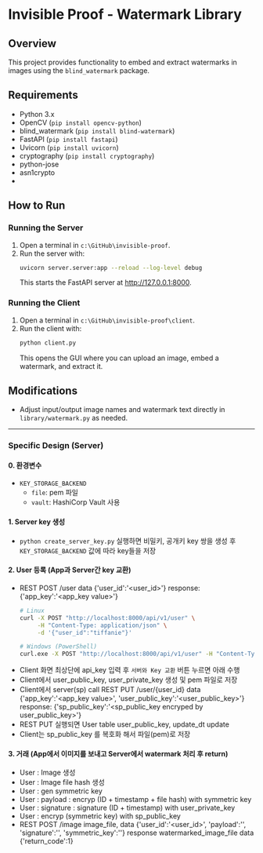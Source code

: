 # Invisible Proof - Watermark Library

## Overview
This project provides functionality to embed and extract watermarks in images using the `blind_watermark` package.

## Requirements
- Python 3.x
- OpenCV (`pip install opencv-python`)
- blind_watermark (`pip install blind-watermark`)
- FastAPI (`pip install fastapi`)
- Uvicorn (`pip install uvicorn`)
- cryptography (`pip install cryptography`)
- python-jose
- asn1crypto
- 
## How to Run

### Running the Server
1. Open a terminal in `c:\GitHub\invisible-proof`.
2. Run the server with:
   ```bash
   uvicorn server.server:app --reload --log-level debug
   ```
   This starts the FastAPI server at http://127.0.0.1:8000.

### Running the Client
1. Open a terminal in `c:\GitHub\invisible-proof\client`.
2. Run the client with:
   ```bash
   python client.py
   ```
   This opens the GUI where you can upload an image, embed a watermark, and extract it.

## Modifications
- Adjust input/output image names and watermark text directly in `library/watermark.py` as needed.
---
### Specific Design (Server)
#### 0. 환경변수
- `KEY_STORAGE_BACKEND`
   - `file`: pem 파일
   - `vault`: HashiCorp Vault 사용
#### 1. Server key 생성
- `python create_server_key.py` 실행하면 비밀키, 공개키 key 쌍을 생성 후 `KEY_STORAGE_BACKEND` 값에 따라 key들을 저장
#### 2. User 등록 (App과 Server간 key 교환)
- REST POST /user data {'user_id':'<user_id>'} response: {'app_key':'<app_key value>'}
  ```bash
  # Linux
  curl -X POST "http://localhost:8000/api/v1/user" \
       -H "Content-Type: application/json" \
       -d '{"user_id":"tiffanie"}'

  # Windows (PowerShell)
  curl.exe -X POST "http://localhost:8000/api/v1/user" -H "Content-Type: application/json" -d '{\"user_id\":\"tiffanie\"}'
  ```
- Client 화면 최상단에 api_key 입력 후 `서버와 Key 교환` 버튼 누르면 아래 수행
- Client에서 user_public_key, user_private_key 생성 및 pem 파일로 저장
- Client에서 server(sp) call REST PUT /user/{user_id} data {'app_key':'<app_key value>', 'user_public_key':'<user_public_key>'} response: {'sp_public_key':'<sp_public_key encryped by user_public_key>'}
- REST PUT 실행되면 User table user_public_key, update_dt update
- Client는 sp_public_key 를 복호화 해서 파일(pem)로 저장
#### 3. 거래 (App에서 이미지를 보내고 Server에서 watermark 처리 후 return)
- User : Image 생성
- User : Image file hash 생성
- User : gen symmetric key
- User : payload : encryp (ID + timestamp + file hash) with symmetric key
- User : signature : signature (ID + timestamp) with user_private_key
- User : encryp (symmetric key) with sp_public_key
- REST POST /image image_file, data {'user_id':'<user_id>', 'payload':'', 'signature':'', 'symmetric_key':''}
   response watermarked_image_file data {'return_code':1}


